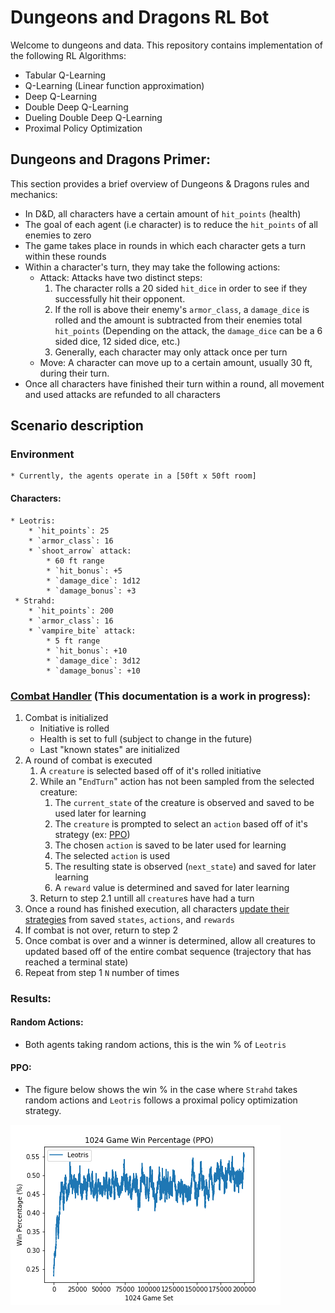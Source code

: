 # Dungeons and Dragons RL Bot

Welcome to dungeons and data. This repository contains implementation of the following RL Algorithms:

* Tabular Q-Learning
* Q-Learning (Linear function approximation)
* Deep Q-Learning
* Double Deep Q-Learning
* Dueling Double Deep Q-Learning
* Proximal Policy Optimization

## Dungeons and Dragons Primer:

This section provides a brief overview of Dungeons & Dragons rules and mechanics:

* In D&D, all characters have a certain amount of `hit_points` (health)
* The goal of each agent (i.e character) is to reduce the `hit_points` of all enemies to zero
* The game takes place in rounds in which each character gets a turn within these rounds
* Within a character's turn, they may take the following actions:
    * Attack: Attacks have two distinct steps:
        1. The character rolls a 20 sided `hit_dice` in order to see if they successfully hit their opponent. 
        2. If the roll is above their enemy's `armor_class`, a `damage_dice` is rolled and the amount is subtracted from their enemies total `hit_points` (Depending on the attack, the `damage_dice` can be a 6 sided dice, 12 sided dice, etc.)
        3. Generally, each character may only attack once per turn
    * Move: A character can move up to a certain amount, usually 30 ft, during their turn. 
* Once all characters have finished their turn within a round, all movement and used attacks are refunded to all characters

## Scenario description
### Environment
    * Currently, the agents operate in a [50ft x 50ft room]
#### Characters:
    * Leotris:
        * `hit_points`: 25
        * `armor_class`: 16
        * `shoot_arrow` attack: 
            * 60 ft range
            * `hit_bonus`: +5
            * `damage_dice`: 1d12
            * `damage_bonus`: +3
     * Strahd:
        * `hit_points`: 200
        * `armor_class`: 16
        * `vampire_bite` attack:
            * 5 ft range
            * `hit_bonus`: +10
            * `damage_dice`: 3d12
            * `damage_bonus`: +10

### [Combat Handler](combat_handler.py) (This documentation is a work in progress):

1. Combat is initialized
    * Initiative is rolled
    * Health is set to full (subject to change in the future)
    * Last "known states" are initialized
2. A round of combat is executed
    1. A `creature` is selected based off of it's rolled initiative
    2. While an "`EndTurn`" action has not been sampled from the selected creature:
        1. The `current_state` of the creature is observed and saved to be used later for learning
        2. The `creature` is prompted to select an `action` based off of it's strategy (ex: [PPO]())
        3. The chosen `action` is saved to be later used for learning
        3. The selected `action` is used
        4. The resulting state is observed (`next_state`) and saved for later learning
        5. A `reward` value is determined and saved for later learning
    3. Return to step 2.1 untill all `creature`s have had a turn
3. Once a round has finished execution, all characters [update their strategies]() from saved `states`, `actions`, and `rewards`
4. If combat is not over, return to step 2
5. Once combat is over and a winner is determined, allow all creatures to updated based off of the entire combat sequence (trajectory that has reached a terminal state)
6. Repeat from step 1 `N` number of times

### Results:
#### Random Actions:
* Both agents taking random actions, this is the win % of `Leotris`

#### PPO:
* The figure below shows the win % in the case where `Strahd` takes random actions and `Leotris` follows a proximal policy optimization strategy.

![PPO results](results/PPO.png)